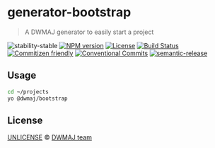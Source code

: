 # generator-bootstrap

> A DWMAJ generator to easily start a project

![stability-stable](https://img.shields.io/badge/stability-stable-green.svg?style=flat-square)
[![NPM version](https://img.shields.io/npm/v/@dwmaj/generator-bootstrap.svg?style=flat-square)](https://www.npmjs.com/package/@dwmaj/generator-bootstrap)
[![License](https://img.shields.io/badge/license-UNLICENSE-green.svg?style=flat-square)](https://github.com/dwmaj/generator-bootstrap/blob/master/UNLICENSE)
[![Build Status](https://img.shields.io/travis-ci/dwmaj/generator-bootstrap.svg?style=flat-square)](https://travis-ci.org/dwmaj/generator-bootstrap)
[![Commitizen friendly](https://img.shields.io/badge/commitizen-friendly-brightgreen.svg?style=flat-square)](http://commitizen.github.io/cz-cli/)
[![Conventional Commits](https://img.shields.io/badge/Conventional%20Commits-1.0.0-yellow.svg?style=flat-square)](https://conventionalcommits.org)
[![semantic-release](https://img.shields.io/badge/%20%20%F0%9F%93%A6%F0%9F%9A%80-semantic--release-e10079.svg?style=flat-square)](https://github.com/semantic-release/semantic-release)

## Usage

```bash
cd ~/projects
yo @dwmaj/bootstrap
```

## License

[UNLICENSE](./UNLICENSE) © [DWMAJ team](http://dwm.re/)
